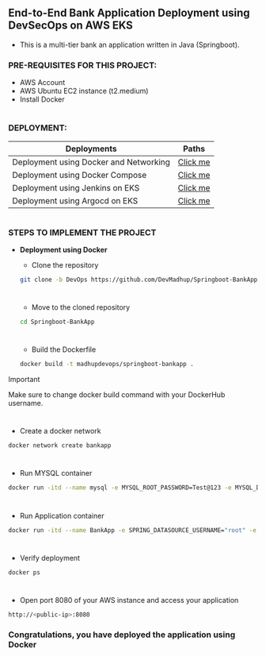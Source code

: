 ## End-to-End Bank Application Deployment using DevSecOps on AWS EKS
- This is a multi-tier bank an application written in Java (Springboot).

### PRE-REQUISITES FOR THIS PROJECT:
- AWS Account
- AWS Ubuntu EC2 instance (t2.medium)
- Install Docker
#
### DEPLOYMENT:
| Deployments    | Paths |
| -------- | ------- |
| Deployment using Docker and Networking | <a href="#Docker">Click me </a>     |
| Deployment using Docker Compose | <a href="#">Click me </a>     |
| Deployment using Jenkins on EKS | <a href="#">Click me </a>     |
| Deployment using Argocd on EKS| <a href="#">Click me </a>     |

#
### STEPS TO IMPLEMENT THE PROJECT
- **<p id="Docker">Deployment using Docker</p>**
  - Clone the repository
  ```bash
  git clone -b DevOps https://github.com/DevMadhup/Springboot-BankApp.git
  ```
  #
  - Move to the cloned repository
  ```bash
  cd Springboot-BankApp
  ```
  #
  - Build the Dockerfile
  ```bash
  docker build -t madhupdevops/springboot-bankapp .
  ```
> [!Important]
> Make sure to change docker build command with your DockerHub username.
  #
  - Create a docker network
  ```bash
  docker network create bankapp
  ```
  #
  - Run MYSQL container
  ```bash
  docker run -itd --name mysql -e MYSQL_ROOT_PASSWORD=Test@123 -e MYSQL_DATABASE=BankDB --network=bankapp mysql
  ```
  #
  - Run Application container
  ```bash
  docker run -itd --name BankApp -e SPRING_DATASOURCE_USERNAME="root" -e SPRING_DATASOURCE_URL="jdbc:mysql://mysql:3306/BankDB?useSSL=false&allowPublicKeyRetrieval=true&serverTimezone=UTC" -e SPRING_DATASOURCE_PASSWORD="Test@123" --network=bankapp -p 8080:8080 madhupdevops/springboot-bankapp
  ```
  #
  - Verify deployment
  ```bash
  docker ps
  ```
  # 
  - Open port 8080 of your AWS instance and access your application
  ```bash
  http://<public-ip>:8080
  ```
  ### Congratulations, you have deployed the application using Docker 
